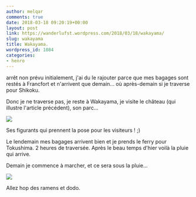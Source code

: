 ```yaml
---
author: melqar
comments: true
date: 2018-03-18 09:20:19+00:00
layout: post
link: https://wanderlufst.wordpress.com/2018/03/18/wakayama/
slug: wakayama
title: Wakayama.
wordpress_id: 1084
categories:
- henro
---
```


arrêt non prévu initialement, j'ai du le rajouter parce que mes bagages sont restés à Francfort et n'arrivent que demain... où après-demain si je traverse pour Shikoku.

Donc je ne traverse pas, je reste à Wakayama, je visite le château (qui illustre l'article précédent), son parc...

![](https://wanderlufst.files.wordpress.com/2018/03/img_20180315_1006581654438043.jpg)

Ses figurants qui prennent la pose pour les visiteurs ! ;)

Le lendemain mes bagages arrivent bien et je prends le ferry pour Tokushima. 2 heures de traversée. Après le beau temps d'hier voilà la pluie qui arrive.

Demain je commence à marcher, et ce sera sous la pluie...

![](https://wanderlufst.files.wordpress.com/2018/03/img_20180315_214240-707531162.jpg)

Allez hop des ramens et dodo.
